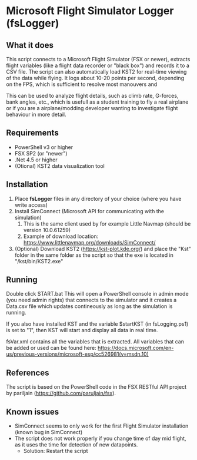 # Microsoft Flight Simulator Logger (fsLogger)

## What it does
This script connects to a Microsoft Flight Simulator (FSX or newer), extracts flight variables (like a flight data recorder or "black box") and records it to a CSV file. The script can also automatically load KST2 for real-time viewing of the data while flying. It logs about 10-20 points per second, depending on the FPS, which is sufficient to resolve most manouvers and 

This can be used to analyze flight details, such as climb rate, G-forces, bank angles, etc., which is usefull as a student training to fly a real airplane or if you are a airplane/modding developer wanting to investigate flight behaviour in more detail.

## Requirements
* PowerShell v3 or higher
* FSX SP2 (or "newer")
* .Net 4.5 or higher
* (Otional) KST2 data visualization tool

## Installation
1. Place **fsLogger** files in any directory of your choice (where you have write access)
1. Install SimConnect (Microsoft API for communicating with the simulation)
   1. This is the same client used by for example Little Navmap (should be version 10.0.61259)
   1. Example of download location: https://www.littlenavmap.org/downloads/SimConnect/
1. (Optional) Download KST2 (https://kst-plot.kde.org/) and place the "Kst" folder in the same folder as the script so that the exe is located in "/kst/bin/KST2.exe"

## Running
Double click START.bat
This will open a PowerShell console in admin mode (you need admin rights) that connects to the simulator and it creates a Data.csv file which updates contineously as long as the simulation is running.

If you also have installed KST and the variable $startKST (in fsLogging.ps1) is set to "1", then KST will start and display all data in real time.

fsVar.xml contains all the variables that is extracted.
All variables that can be added or used can be found here: https://docs.microsoft.com/en-us/previous-versions/microsoft-esp/cc526981(v=msdn.10)

## References
The script is based on the PowerShell code in the FSX RESTful API project by pariljain (https://github.com/paruljain/fsx).

## Known issues
* SimConnect seems to only work for the first Flight Simulator installation (known bug in SimConnect)
* The script does not work properly if you change time of day mid flight, as it uses the time for detection of new datapoints.
   * Solution: Restart the script

